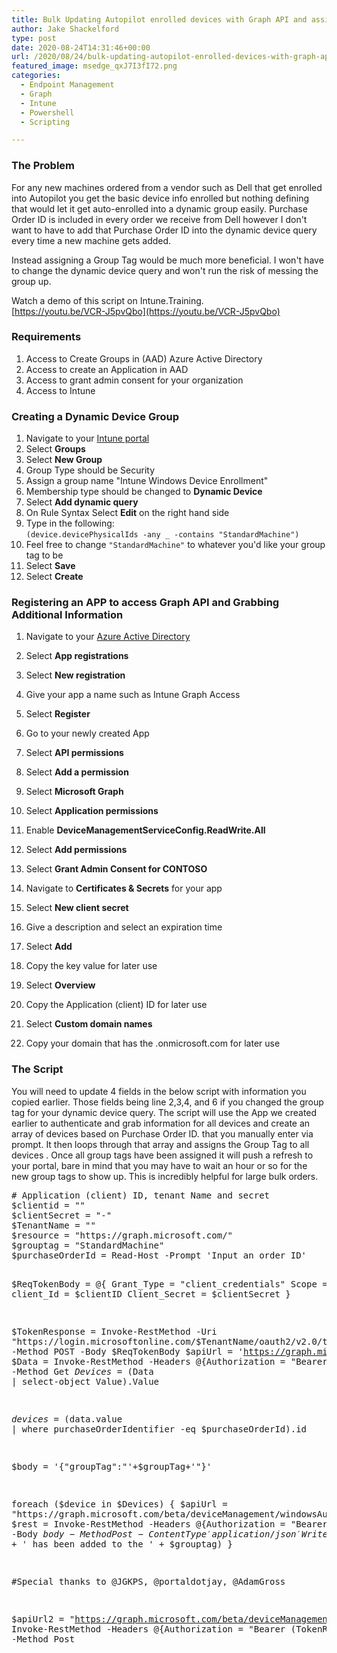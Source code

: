 ```yaml
---
title: Bulk Updating Autopilot enrolled devices with Graph API and assigning a Group Tag based on Purchase OrderID
author: Jake Shackelford
type: post
date: 2020-08-24T14:31:46+00:00
url: /2020/08/24/bulk-updating-autopilot-enrolled-devices-with-graph-api-and-assigning-a-group-tag-based-on-purchase-orderid/
featured_image: msedge_qxJ7I3fI72.png
categories:
  - Endpoint Management
  - Graph
  - Intune
  - Powershell
  - Scripting

---
```

### The Problem

For any new machines ordered from a vendor such as Dell that get enrolled into Autopilot you get the basic device info enrolled but nothing defining that would let it get auto-enrolled into a dynamic group easily. Purchase Order ID is included in every order we receive from Dell however I don't want to have to add that Purchase Order ID into the dynamic device query every time a new machine gets added. 

Instead assigning a Group Tag would be much more beneficial. I won't have to change the dynamic device query and won't run the risk of messing the group up. 

Watch a demo of this script on Intune.Training.  
[https://youtu.be/VCR-J5pvQbo](https://youtu.be/VCR-J5pvQbo)

### Requirements

  1. Access to Create Groups in (AAD) Azure Active Directory
  2. Access to create an Application in AAD
  3. Access to grant admin consent for your organization
  4. Access to Intune

### Creating a Dynamic Device Group

  1. Navigate to your [Intune portal](https://devicemanagement.microsoft.com/)
  2. Select **Groups**
  3. Select **New Group**
  4. Group Type should be Security
  5. Assign a group name "Intune Windows Device Enrollment"
  6. Membership type should be changed to **Dynamic Device**
  7. Select **Add dynamic query**
  8. On Rule Syntax Select  **Edit** on the right hand side
  9. Type in the following:  
    `(device.devicePhysicalIds -any _ -contains "StandardMachine")`
 10. Feel free to change `"StandardMachine"` to whatever you'd like your group tag to be
 11. Select **Save**
 12. Select **Create**

### Registering an APP to access Graph API and Grabbing Additional Information

  1. Navigate to your [Azure Active Directory](https://portal.azure.com/#blade/Microsoft_AAD_IAM/ActiveDirectoryMenuBlade/RegisteredApps)
  2. Select **App registrations** 
  3. Select **New registration**
  4. Give your app a name such as Intune Graph Access
  5. Select **Register**
  6. Go to your newly created App
  7. Select **API permissions**
  8. Select **Add a permission**
  9. Select **Microsoft Graph**
 10. Select **Application permissions**
 11. Enable **DeviceManagementServiceConfig.ReadWrite.All**
 12. Select **Add permissions**
 13. Select **Grant Admin Consent for CONTOSO**

  1. Navigate to **Certificates & Secrets** for your app
  2. Select **New client secret**
  3. Give a description and select an expiration time
  4. Select **Add**
  5. Copy the key value for later use

  1. Select **Overview**
  2. Copy the Application (client) ID for later use

  1. Select **Custom domain names**
  2. Copy your domain that has the .onmicrosoft.com for later use

### The Script

You will need to update 4 fields in the below script with information you copied earlier. Those fields being line 2,3,4, and 6 if you changed the group tag for your dynamic device query. The script will use the App we created earlier to authenticate and grab information for all devices and create an array of devices based on Purchase Order ID. that you manually enter via prompt. It then loops through that array and assigns the Group Tag to all devices . Once all group tags have been assigned it will push a refresh to your portal, bare in mind that you may have to wait an hour or so for the new group tags to show up. This is incredibly helpful for large bulk orders.

<div class="wp-block-codemirror-blocks-code-block code-block">
  <pre class="CodeMirror" data-setting="{"mode":"powershell","mime":"application/x-powershell","theme":"default","lineNumbers":true,"styleActiveLine":true,"lineWrapping":true,"readOnly":false,"fileName":"GroupTag.ps1","language":"PowerShell","modeName":"powershell"}"># Application (client) ID, tenant Name and secret
$clientid = ""
$clientSecret = "-"
$TenantName = ""
$resource = "https://graph.microsoft.com/"
$grouptag = "StandardMachine"
$purchaseOrderId = Read-Host -Prompt 'Input an order ID'

$ReqTokenBody = @{
    Grant_Type    = "client_credentials"
    Scope         = "https://graph.microsoft.com/.default"
    client_Id     = $clientID
    Client_Secret = $clientSecret
} 

$TokenResponse = Invoke-RestMethod -Uri "https://login.microsoftonline.com/$TenantName/oauth2/v2.0/token" -Method POST -Body $ReqTokenBody
$apiUrl = 'https://graph.microsoft.com/beta/deviceManagement/windowsAutopilotDeviceIdentities/'
$Data = Invoke-RestMethod -Headers @{Authorization = "Bearer $($TokenResponse.access_token)"} -Uri $apiUrl -Method Get
$Devices = ($Data | select-object Value).Value

$devices = ($data.value | where purchaseOrderIdentifier -eq $purchaseOrderId).id

$body = '{"groupTag":"'+$groupTag+'"}'

foreach ($device in $Devices) {
    $apiUrl = "https://graph.microsoft.com/beta/deviceManagement/windowsAutopilotDeviceIdentities/$device/UpdateDeviceProperties"
    $rest = Invoke-RestMethod -Headers @{Authorization = "Bearer $($TokenResponse.access_token)"} -Uri $apiUrl -Body $body -Method Post -ContentType 'application/json'
    Write-Host ($device + ' has been added to the ' + $grouptag)
}

#Special thanks to @JGKPS, @portaldotjay, @AdamGross

$apiUrl2 = "https://graph.microsoft.com/beta/deviceManagement/windowsAutopilotSettings/sync"
Invoke-RestMethod -Headers @{Authorization = "Bearer $($TokenResponse.access_token)"} -Uri $apiUrl2 -Method Post</pre>
</div>
